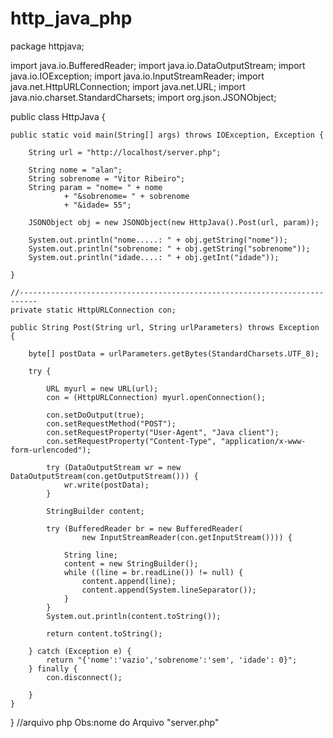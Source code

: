 # http_java_php
package httpjava;

import java.io.BufferedReader;
import java.io.DataOutputStream;
import java.io.IOException;
import java.io.InputStreamReader;
import java.net.HttpURLConnection;
import java.net.URL;
import java.nio.charset.StandardCharsets;
import org.json.JSONObject;

public class HttpJava {

    public static void main(String[] args) throws IOException, Exception {

        String url = "http://localhost/server.php";

        String nome = "alan";
        String sobrenome = "Vitor Ribeiro";
        String param = "nome= " + nome
                + "&sobrenome= " + sobrenome
                + "&idade= 55";

        JSONObject obj = new JSONObject(new HttpJava().Post(url, param));

        System.out.println("nome.....: " + obj.getString("nome"));
        System.out.println("sobrenome: " + obj.getString("sobrenome"));
        System.out.println("idade....: " + obj.getInt("idade"));

    }

    //--------------------------------------------------------------------------
    private static HttpURLConnection con;

    public String Post(String url, String urlParameters) throws Exception {

        byte[] postData = urlParameters.getBytes(StandardCharsets.UTF_8);

        try {

            URL myurl = new URL(url);
            con = (HttpURLConnection) myurl.openConnection();

            con.setDoOutput(true);
            con.setRequestMethod("POST");
            con.setRequestProperty("User-Agent", "Java client");
            con.setRequestProperty("Content-Type", "application/x-www-form-urlencoded");

            try (DataOutputStream wr = new DataOutputStream(con.getOutputStream())) {
                wr.write(postData);
            }

            StringBuilder content;

            try (BufferedReader br = new BufferedReader(
                    new InputStreamReader(con.getInputStream()))) {

                String line;
                content = new StringBuilder();
                while ((line = br.readLine()) != null) {
                    content.append(line);
                    content.append(System.lineSeparator());
                }
            }
            System.out.println(content.toString());

            return content.toString();

        } catch (Exception e) {
            return "{'nome':'vazio','sobrenome':'sem', 'idade': 0}";
        } finally {
            con.disconnect();

        }
    }

}
//arquivo php Obs:nome do Arquivo "server.php"


<?php
    header('Cache-Control: no-cache, must-revalidate'); 
    header('Content-Type: application/json; charset=utf-8');

    //$aDados = json_decode($_POST['nome'], true);
    if (isset($_POST['nome'])=='alan') {

      $nome      = $_POST['nome'];
      $sobrenome = $_POST['sobrenome'];
      $i = $_POST['idade'];
      $i=$i+5;
      echo '{"nome": nome alterado, "sobrenome": Sobrenome_alterado, "idade":'.$i.' }';
    }
    else
    {
      $nome      = $_POST['nome'];
      $sobrenome = $_POST['sobrenome'];
      $i = $_POST['idade'];
      echo '{"nome": '.$nome.', "sobrenome": '.$sobrenome.', "idade":'.$i.' }';
    }
?> 



